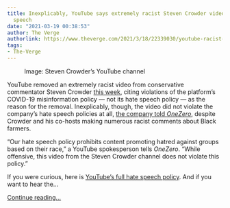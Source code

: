 ```yaml
---
title: Inexplicably, YouTube says extremely racist Steven Crowder video isn’t hate
  speech
date: "2021-03-19 00:38:53"
author: The Verge
authorlink: https://www.theverge.com/2021/3/18/22339030/youtube-racist-steven-crowder-video-does-not-violate-hate-speech-policies
tags:
- The-Verge
---
```

<figure>
      <img alt="" src="https://cdn.vox-cdn.com/thumbor/hJh317FmJaD6VnJbs6fRqG6_8ps=/150x0:1770x1080/1310x873/cdn.vox-cdn.com/uploads/chorus_image/image/68991001/Screen_Shot_2021_03_18_at_4.38.41_PM.0.png" />
        <figcaption>Image: Steven Crowder’s YouTube channel</figcaption>
    </figure>

  <p id="ZMiIyo">YouTube removed an extremely racist video from conservative commentator Steven Crowder <a href="https://www.theverge.com/2021/3/17/22336028/youtube-steven-crowder-racist-video-removed-covid-misinformation-policies">this week</a>, citing violations of the platform’s COVID-19 misinformation policy — not its hate speech policy — as the reason for the removal. Inexplicably, though, the video did not violate the company’s hate speech policies at all, <a href="https://onezero.medium.com/youtube-explains-why-a-racist-video-didnt-violate-its-hate-speech-rules-3d74befde097">the company told <em>OneZero</em></a>, despite Crowder and his co-hosts making numerous racist comments about Black farmers.</p>
<p id="q5i4jZ">“Our hate speech policy prohibits content promoting hatred against groups based on their race,” a YouTube spokesperson tells <em>OneZero</em>. “While offensive, this video from the Steven Crowder channel does not violate this policy.”</p>
<p id="y2R1pw">If you were curious, here is <a href="https://support.google.com/youtube/answer/2801939?hl=en">YouTube’s full hate speech policy</a>. And if you want to hear the...</p>
  <p>
    <a href="https://www.theverge.com/2021/3/18/22339030/youtube-racist-steven-crowder-video-does-not-violate-hate-speech-policies">Continue reading&hellip;</a>
  </p>
